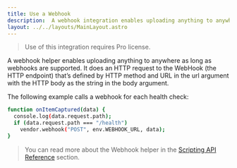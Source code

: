 ```yaml
---
title: Use a Webhook
description:  A webhook integration enables uploading anything to anywhere as long as webhooks are supported.
layout: ../../layouts/MainLayout.astro
---
```

> Use of this integration requires Pro license.

A webhook helper enables uploading anything to anywhere as long as webhooks are supported. It does an HTTP request to the WebHook (the HTTP endpoint) that’s defined by HTTP method and URL in the url argument with the HTTP body as the string in the body argument.

The following example calls a webhook for each health check:
```bash
function onItemCaptured(data) {
  console.log(data.request.path);
  if (data.request.path === "/health")
    vendor.webhook("POST", env.WEBHOOK_URL, data);
}
```

> You can read more about the Webhook helper in the [Scripting API Reference](/en/scripting_api_reference) section.